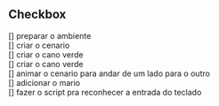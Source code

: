 ## Checkbox 

[] preparar o ambiente </br>
[] criar o cenario </br>
[] criar o cano verde </br>
[] criar o cano verde </br>
[] animar o cenario para andar de um lado para o outro </br>
[] adicionar o mario </br>
[] fazer o script pra reconhecer a entrada do teclado </br>
